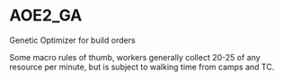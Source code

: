 # AOE2_GA

Genetic Optimizer for build orders

Some macro rules of thumb, workers generally collect 20-25 of any resource per minute, but is subject to walking time from camps and TC.